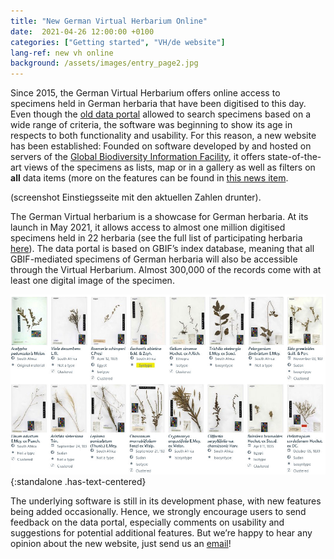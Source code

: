 ```yaml
---
title: "New German Virtual Herbarium Online"
date:  2021-04-26 12:00:00 +0100
categories: ["Getting started", "VH/de website"]
lang-ref: new vh online
background: /assets/images/entry_page2.jpg
---
```

Since 2015, the German Virtual Herbarium offers online access to specimens held in German herbaria that have been digitised to this day. Even though the [old data portal](https://search.biocase.de/vh) allowed to search specimens based on a wide range of criteria, the software was beginning to show its age in respects to both functionality and usability. For this reason, a new website has been established: Founded on software developed by and hosted on servers of the [Global Biodiversity Information Facility](https://www.gbif.org), it offers state-of-the-art views of the specimens as lists, map or in a gallery as well as filters on **all** data items (more on the features can be found in [this news item](/post/2020/features-explained/).

(screenshot Einstiegsseite mit den aktuellen Zahlen drunter).

The German Virtual herbarium is a showcase for German herbaria. At its launch in May 2021, it allows access to almost one million digitised specimens held in 22 herbaria (see the full list of participating herbaria [here](/data?view=DATASETS)). The data portal is based on GBIF’s index database, meaning that all GBIF-mediated specimens of German herbaria will also be accessible through the Virtual Herbarium. Almost 300,000 of the records come with at least one digital image of the specimen.

![Gallery view of the German Virtual Herbarium](assets/images/gallery_view.jpg){:standalone .has-text-centered}

The underlying software is still in its development phase, with new features being added occasionally. Hence, we strongly encourage users to send feedback on the data portal, especially comments on usability and suggestions for potential additional features. But we’re happy to hear any opinion about the new website, just send us an [email](mailto:contact@gbif.de)!
